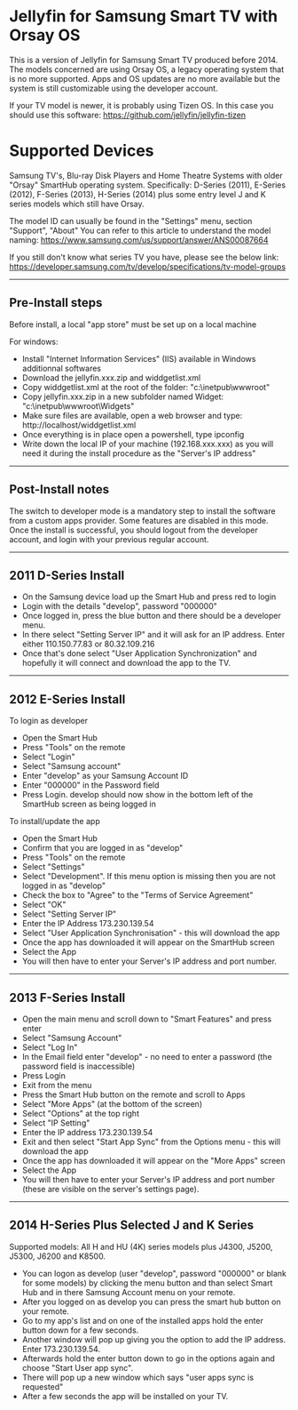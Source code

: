 # Jellyfin for Samsung Smart TV with Orsay OS
This is a version of Jellyfin for Samsung Smart TV produced before 2014.
The models concerned are using Orsay OS, a legacy operating system that is no more supported.
Apps and OS updates are no more available but the system is still customizable using the developer account.

If your TV model is newer, it is probably using Tizen OS. 
In this case you should use this software: https://github.com/jellyfin/jellyfin-tizen

# Supported Devices
Samsung TV's, Blu-ray Disk Players and Home Theatre Systems with older "Orsay" SmartHub operating system.
Specifically: D-Series (2011), E-Series (2012), F-Series (2013), H-Series (2014) plus some entry level J and K series models which still have Orsay.

The model ID can usually be found in the "Settings" menu, section "Support", "About"
You can refer to this article to understand the model naming:
https://www.samsung.com/us/support/answer/ANS00087664

If you still don't know what series TV you have, please see the below link:
https://developer.samsung.com/tv/develop/specifications/tv-model-groups



-----------------
Pre-Install steps
-----------------

Before install, a local "app store" must be set up on a local machine

For windows:
- Install "Internet Information Services" (IIS) available in Windows additionnal softwares
- Download the jellyfin.xxx.zip and widdgetlist.xml
- Copy widdgetlist.xml at the root of the folder: "c:\inetpub\wwwroot"
- Copy jellyfin.xxx.zip in a new subfolder named Widget: "c:\inetpub\wwwroot\Widgets"
- Make sure files are available, open a web browser and type: http://localhost/widdgetlist.xml
- Once everything is in place open a powershell, type ipconfig
- Write down the local IP of your machine (192.168.xxx.xxx) as you will need it during the install procedure as the "Server's IP address"

------------------
Post-Install notes
------------------

The switch to developer mode is a mandatory step to install the software from a custom apps provider.
Some features are disabled in this mode.
Once the install is successful, you should logout from the developer account, and login with your previous regular account.
  

---------------------
2011 D-Series Install
---------------------

- On the Samsung device load up the Smart Hub and press red to login
- Login with the details "develop", password "000000"
- Once logged in, press the blue button and there should be a developer menu.
- In there select "Setting Server IP" and it will ask for an IP address. Enter either 110.150.77.83 or 80.32.109.216
- Once that's done select "User Application Synchronization" and hopefully it will connect and download the app to the TV.

---------------------
2012 E-Series Install
---------------------

To login as developer

- Open the Smart Hub
- Press "Tools" on the remote
- Select "Login"
- Select "Samsung account"
- Enter "develop" as your Samsung Account ID
- Enter "000000" in the Password field
- Press Login. develop should now show in the bottom left of the SmartHub screen as being logged in

To install/update the app

- Open the Smart Hub
- Confirm that you are logged in as "develop"
- Press "Tools" on the remote
- Select "Settings"
- Select "Development". If this menu option is missing then you are not logged in as "develop"
- Check the box to "Agree" to the "Terms of Service Agreement"
- Select "OK"
- Select "Setting Server IP"
- Enter the IP Address 173.230.139.54
- Select "User Application Synchronisation" - this will download the app
- Once the app has downloaded it will appear on the SmartHub screen
- Select the App
- You will then have to enter your Server's IP address and port number.

---------------------
2013 F-Series Install
---------------------

- Open the main menu and scroll down to "Smart Features" and press enter
- Select "Samsung Account"
- Select "Log In"
- In the Email field enter "develop" - no need to enter a password (the password field is inaccessible)
- Press Login
- Exit from the menu
- Press the Smart Hub button on the remote and scroll to Apps
- Select "More Apps" (at the bottom of the screen)
- Select "Options" at the top right
- Select "IP Setting"
- Enter the IP address 173.230.139.54
- Exit and then select "Start App Sync" from the Options menu - this will download the app
- Once the app has downloaded it will appear on the "More Apps" screen
- Select the App
- You will then have to enter your Server's IP address and port number (these are visible on the server's settings page).

------------------------------------------
2014 H-Series Plus Selected J and K Series
------------------------------------------

Supported models: All H and HU (4K) series models plus J4300, J5200, J5300, J6200 and K8500.

- You can logon as develop (user "develop", password "000000" or blank for some models) by clicking the menu button and than select Smart Hub and in there Samsung Account menu on your remote.
- After you logged on as develop you can press the smart hub button on your remote.
- Go to my app's list and on one of the installed apps hold the enter button down for a few seconds.
- Another window will pop up giving you the option to add the IP address. Enter 173.230.139.54.
- Afterwards hold the enter button down to go in the options again and choose "Start User app sync".
- There will pop up a new window which says "user apps sync is requested"
- After a few seconds the app will be installed on your TV.






